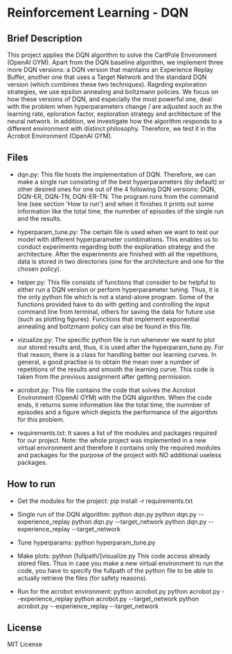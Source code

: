 # Reinforcement Learning - DQN


## Brief Description
This project applies the DQN algorithm to solve the CartPole Environment (OpenAI GYM). Apart from the DQN baseline algorithm, we implement three more DQN versions: a DQN version that maintains an Experience Replay Buffer, another one that uses a Target Network and the standard DQN version (which combines these two techniques). Ragrding exploration strategies, we use epsilon annealing and boltzmann policies. We focus on how these versions of DQN, and especially the most powerful one, deal with the problem when hyperparameters change / are adjusted such as the learning rate, eploration factor, exploration strategy and architecture of the neural network. In addition, we investigate how the algorithm responds to a different environment with distinct philosophy. Therefore, we test it in the Acrobot Environment (OpenAI GYM).


## Files
- dqn.py: This file hosts the implementation of DQN. Therefore, we can make a single run consisting of the best hyperparameters (by default) or other desired ones for one out of the 4 following DQN versions: DQN, DQN-ER, DQN-TN, DQN-ER-TN. The program runs from the command line (see section 'How to run') and when it finishes it prints out some information like the total time, the numnber of episodes of the single run and the results.

- hyperparam_tune.py: The certain file is used when we want to test our model with different hyperparameter combinations. This enables us to conduct experiments regarding both the exploration strategy and the architecture. After the experiments are finished with all the repetitions, data is stored in two directories (one for the architecture and one for the chosen policy).

- helper.py: This file consists of functions that consider to be helpful to either run a DQN version or perform hyperparameter tuning. Thus, it is the only python file which is not a stand-alone program. Some of the functions provided have to do with getting and controlling the input command line from terminal, others for saving the data for future use (such as plotting figures). Functions that implement exponential annealing and boltzmann policy can also be found in this file.

- vizualize.py: The specific python file is run whenever we want to plot our stored results and, thus, it is used after the hyperparam_tune.py. For that reason, there is a class for handling better our learning curves. In general, a good practise is to obtain the mean over a number of repetitions of the results and smooth the learning curve. This code is taken from the previous assignment after getting permission. 

- acrobot.py: This file contains the code that solves the Acrobot Environment (OpenAI GYM) with the DQN algorithm. When the code ends, it returns some information like the total time, the numnber of episodes and a figure which depicts the performance of the algorithm for this problem.

- requirements.txt: It saves a list of the modules and packages required for our project. Note: the whole project was implemented in a new virtual environment and therefore it contains only the required modules and packages for the purpose of the project with NO additional useless packages.  


## How to run 
- Get the modules for the project:    pip install -r requirements.txt

- Single run of the DQN algorithm:    python dqn.py
                                    python dqn.py --experience_replay
                                    python dqn.py --target_network
                                    python dqn.py --experience_replay --target_network

- Tune hyperparams:                   python hyperparam_tune.py

- Make plots:                         python [fullpath/]visualize.py
This code access already stored files. Thus in case you make a new virtual environment to run the code, you have to specify the fullpath of the python file to be able to actually retrieve the files (for safety reasons). 

- Run for the acrobot environment:    python acrobot.py
                                    python acrobot.py --experience_replay
                                    python acrobot.py --target_network
                                    python acrobot.py --experience_replay --target_network


## License
MIT License
